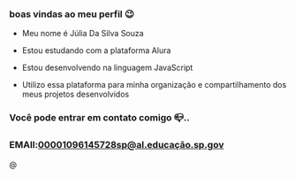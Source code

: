 ### boas vindas ao meu perfil 😉
- Meu nome é Júlia Da Silva Souza

- Estou estudando com a plataforma Alura
- Estou desenvolvendo na linguagem JavaScript
- Utilizo essa plataforma para minha organização e compartilhamento dos meus projetos desenvolvidos 

### Você pode entrar em contato comigo 📪..

### EMAIl:00001096145728sp@al.educação.sp.gov

@
